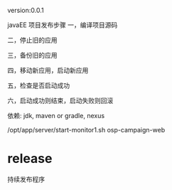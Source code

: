 version:0.0.1

javaEE 项目发布步骤
一，编译项目源码

二，停止旧的应用

三，备份旧的应用

四，移动新应用，启动新应用

五，检查是否启动成功

六，启动成功则结束，启动失败则回滚


依赖: jdk, maven or gradle, nexus

/opt/app/server/start-monitor1.sh osp-campaign-web
# release
持续发布程序

